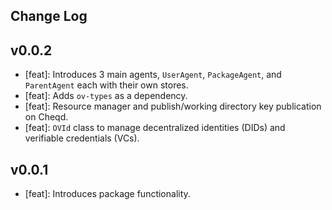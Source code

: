 ## Change Log

## v0.0.2
- [feat]: Introduces 3 main agents, `UserAgent`, `PackageAgent`, and `ParentAgent` each with their own stores.
- [feat]: Adds `ov-types` as a dependency.
- [feat]: Resource manager and publish/working directory key publication on Cheqd.
- [feat]: `OVId` class to manage decentralized identities (DIDs) and verifiable credentials (VCs).

## v0.0.1
- [feat]: Introduces package functionality.